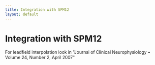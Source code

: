 ```yaml
---
title: Integration with SPM12
layout: default
---
```


# Integration with SPM12

For leadfield interpolation look in "Journal of Clinical Neurophysiology • Volume 24, Number 2, April 2007"
